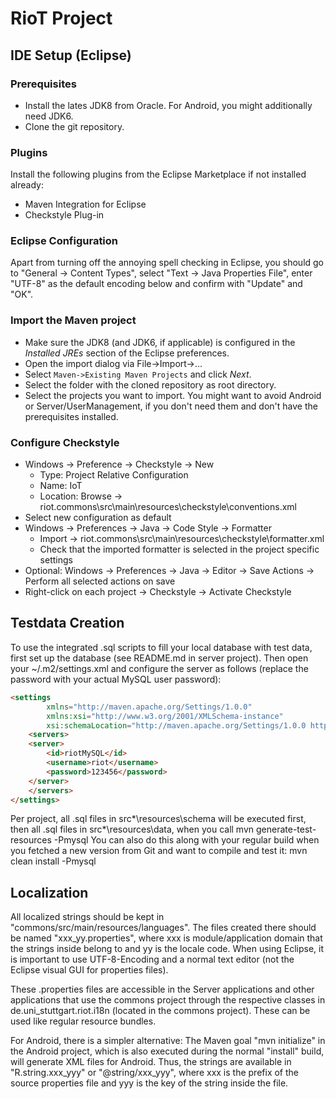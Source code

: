 # RioT Project

## IDE Setup (Eclipse)

### Prerequisites

- Install the lates JDK8 from Oracle. For Android, you might additionally need JDK6.
- Clone the git repository.

### Plugins
Install the following plugins from the Eclipse Marketplace if not installed already:

- Maven Integration for Eclipse
- Checkstyle Plug-in

### Eclipse Configuration
Apart from turning off the annoying spell checking in Eclipse, you should go to "General -> Content Types", select "Text -> Java Properties File", enter "UTF-8" as the default encoding below and confirm with "Update" and "OK".

### Import the Maven project
- Make sure the JDK8 (and JDK6, if applicable) is configured in the *Installed JREs* section of the Eclipse preferences.
- Open the import dialog via File->Import->...
- Select `Maven->Existing Maven Projects` and click *Next*.
- Select the folder with the cloned repository as root directory.
- Select the projects you want to import. You might want to avoid Android or Server/UserManagement, if you don't need them and don't have the prerequisites installed.

### Configure Checkstyle
- Windows -> Preference -> Checkstyle -> New
  - Type: Project Relative Configuration
  - Name: IoT
  - Location: Browse -> riot.commons\src\main\resources\checkstyle\conventions.xml
- Select new configuration as default
- Windows -> Preferences -> Java -> Code Style -> Formatter
  - Import -> riot.commons\src\main\resources\checkstyle\formatter.xml
  - Check that the imported formatter is selected in the project specific settings
- Optional: Windows -> Preferences -> Java -> Editor -> Save Actions -> Perform all selected actions on save
- Right-click on each project -> Checkstyle -> Activate Checkstyle 

## Testdata Creation
To use the integrated .sql scripts to fill your local database with test data, first set up the database (see README.md in server project).
Then open your ~/.m2/settings.xml and configure the server as follows (replace the password with your actual MySQL user password):

```html
<settings
        xmlns="http://maven.apache.org/Settings/1.0.0"
        xmlns:xsi="http://www.w3.org/2001/XMLSchema-instance"
        xsi:schemaLocation="http://maven.apache.org/Settings/1.0.0 http://maven.apache.org/xsd/settings-1.0.0.xsd">
    <servers>
	<server>
		<id>riotMySQL</id>
		<username>riot</username>
		<password>123456</password>
	</server>
    </servers>
</settings>
```

Per project, all .sql files in src\*\resources\schema will be executed first, then all .sql files in src\*\resources\data, when you call
mvn generate-test-resources -Pmysql
You can also do this along with your regular build when you fetched a new version from Git and want to compile and test it:
mvn clean install -Pmysql

## Localization
All localized strings should be kept in "commons/src/main/resources/languages". The files created there should be named "xxx_yy.properties", where xxx is module/application domain that the strings inside belong to and yy is the locale code. When using Eclipse, it is important to use UTF-8-Encoding and a normal text editor (not the Eclipse visual GUI for properties files).

These .properties files are accessible in the Server applications and other applications that use the commons project through the respective classes in de.uni_stuttgart.riot.i18n (located in the commons project). These can be used like regular resource bundles.

For Android, there is a simpler alternative: The Maven goal "mvn initialize" in the Android project, which is also executed during the normal "install" build, will generate XML files for Android. Thus, the strings are available in "R.string.xxx_yyy" or "@string/xxx_yyy", where xxx is the prefix of the source properties file and yyy is the key of the string inside the file.
